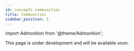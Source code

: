 ```yaml
---
id: concepts-communities
title: Communities
sidebar_position: 3
---
```


import Admonition from '@theme/Admonition';

<Admonition type="caution" icon="🚧" title="Page under development">
    <p>This page is under development and will be available soon.</p>
</Admonition>
